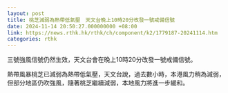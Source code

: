 ```yaml
---
layout: post
title: 桃芝減弱為熱帶低氣壓　天文台晚上10時20分改發一號戒備信號
date: 2024-11-14 20:50:27.000000000 +08:00
link: https://news.rthk.hk/rthk/ch/component/k2/1779187-20241114.htm
categories: rthk
---
```


三號強風信號仍然生效，天文台會在晚上10時20分改發一號戒備信號。

熱帶風暴桃芝已減弱為熱帶低氣壓，天文台說，過去數小時，本港風力稍為減弱，但部分地區仍吹強風，隨著桃芝繼續減弱，本地風力將進一步緩和。
